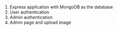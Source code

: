 1. Express application with   MongoDB as the database
2. User authentication
3. Admin authentication
4. Admin page and upload image